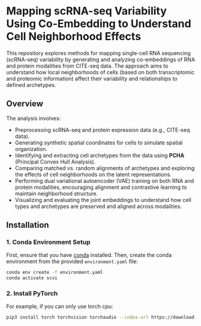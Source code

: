 # Mapping scRNA-seq Variability Using Co-Embedding to Understand Cell Neighborhood Effects

This repository explores methods for mapping single-cell RNA sequencing (scRNA-seq) variability by generating and analyzing co-embeddings of RNA and protein modalities from CITE-seq data. The approach aims to understand how local neighborhoods of cells (based on both transcriptomic and proteomic information) affect their variability and relationships to defined archetypes.

## Overview

The analysis involves:
- Preprocessing scRNA-seq and protein expression data (e.g., CITE-seq data).
- Generating synthetic spatial coordinates for cells to simulate spatial organization.
- Identifying and extracting cell archetypes from the data using **PCHA** (Principal Convex Hull Analysis).
- Comparing matched vs. random alignments of archetypes and exploring the effects of cell neighborhoods on the latent representations.
- Performing dual variational autoencoder (VAE) training on both RNA and protein modalities, encouraging alignment and contrastive learning to maintain neighborhood structure.
- Visualizing and evaluating the joint embeddings to understand how cell types and archetypes are preserved and aligned across modalities.

## Installation

### 1. Conda Environment Setup

First, ensure that you have [conda](https://docs.conda.io/en/latest/miniconda.html) installed. Then, create the conda environment from the provided `environment.yaml` file:

```bash
conda env create -f environment.yaml
conda activate scvi
```
### 2. Install PyTorch
For example, if you can only use torch cpu:
```bash
pip3 install torch torchvision torchaudio --index-url https://download.pytorch.org/whl/cpu
```
